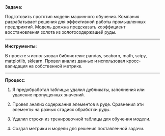 **Задача:**

Подготовить прототип модели машинного обучения. Компания разрабатывает решения для эффективной работы промышленных предприятий. Модель должна предсказать коэффициент восстановления золота из золотосодержащей руды. 
***
**Инструменты:**

В проекте я использовал библиотеки: pandas, seaborn, math, scipy, matplotlib, sklearn. Провел анализ данных и использовал кросс-валидация на собственной метрике.
***
**Процесс:**

1. Я предобработал таблицы: удалил дубликаты, заполнения или удаление пропущенных значений. 

2. Провел анализ содержания элементов в руде. Сравненил эти элементы на разных стадиях обработки руды.

3. Удалил строки из тренировочной таблицы для обучения модели. 

4. Создал метрики и модели для решения поставленной задачи.


